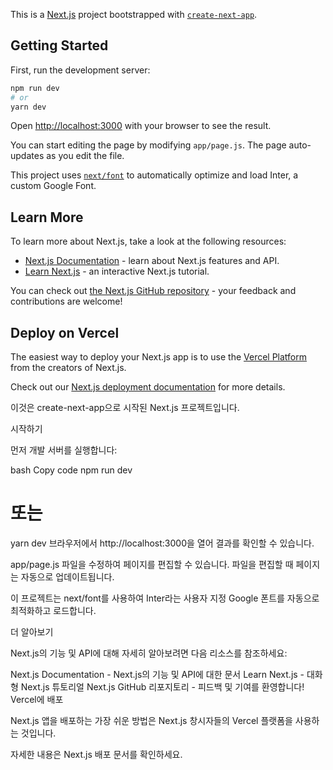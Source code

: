 This is a [Next.js](https://nextjs.org/) project bootstrapped with [`create-next-app`](https://github.com/vercel/next.js/tree/canary/packages/create-next-app).

## Getting Started

First, run the development server:

```bash
npm run dev
# or
yarn dev
```

Open [http://localhost:3000](http://localhost:3000) with your browser to see the result.

You can start editing the page by modifying `app/page.js`. The page auto-updates as you edit the file.

This project uses [`next/font`](https://nextjs.org/docs/basic-features/font-optimization) to automatically optimize and load Inter, a custom Google Font.

## Learn More

To learn more about Next.js, take a look at the following resources:

- [Next.js Documentation](https://nextjs.org/docs) - learn about Next.js features and API.
- [Learn Next.js](https://nextjs.org/learn) - an interactive Next.js tutorial.

You can check out [the Next.js GitHub repository](https://github.com/vercel/next.js/) - your feedback and contributions are welcome!

## Deploy on Vercel

The easiest way to deploy your Next.js app is to use the [Vercel Platform](https://vercel.com/new?utm_medium=default-template&filter=next.js&utm_source=create-next-app&utm_campaign=create-next-app-readme) from the creators of Next.js.

Check out our [Next.js deployment documentation](https://nextjs.org/docs/deployment) for more details.


이것은 create-next-app으로 시작된 Next.js 프로젝트입니다.

시작하기

먼저 개발 서버를 실행합니다:

bash
Copy code
npm run dev
# 또는
yarn dev
브라우저에서 http://localhost:3000을 열어 결과를 확인할 수 있습니다.

app/page.js 파일을 수정하여 페이지를 편집할 수 있습니다. 파일을 편집할 때 페이지는 자동으로 업데이트됩니다.

이 프로젝트는 next/font를 사용하여 Inter라는 사용자 지정 Google 폰트를 자동으로 최적화하고 로드합니다.

더 알아보기

Next.js의 기능 및 API에 대해 자세히 알아보려면 다음 리소스를 참조하세요:

Next.js Documentation - Next.js의 기능 및 API에 대한 문서
Learn Next.js - 대화형 Next.js 튜토리얼
Next.js GitHub 리포지토리 - 피드백 및 기여를 환영합니다!
Vercel에 배포

Next.js 앱을 배포하는 가장 쉬운 방법은 Next.js 창시자들의 Vercel 플랫폼을 사용하는 것입니다.

자세한 내용은 Next.js 배포 문서를 확인하세요.
